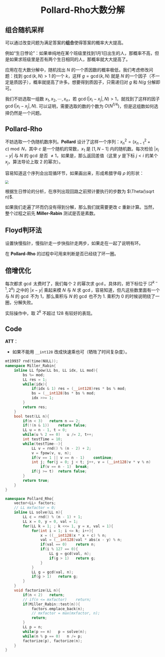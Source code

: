 <h1 style="text-align: center"> Pollard-Rho大数分解 </h1>



## 组合随机采样

可以通过改变问题为满足答案的**组合**使得答案的概率大大提高。

例如“生日悖论”：如果单纯地在某个班级里找到1月1日出生的人，那概率不高，但是如果求班级里是否有两个生日相同的人，那概率就大大提高了。

应用在在大数分解中，随机找出 $N$ 的一个质因数的概率极低，我们考虑修改问题：找到 $\gcd(k,N)>1$ 的一个 $k$，这样 $g=\gcd(k,N)$ 就是 $N$ 的一个因子（不一定是质因子），概率就提高了许多。想要得到质因子，只需递归对 $g$ 和 $N/g$ 分解即可。

我们不妨选取一组数 $x_1,x_2,\cdots,x_n$，若 $\gcd(\left|x_i-x_j\right|,N)>1$，就找到了这样的因子 $\gcd(\left|x_i-x_j\right|,N)$. 可以证明，需要选取的数的个数为 $O(N^{1/4})$，但是这组数如何选择仍然是一个问题。



## Pollard-Rho

不妨选取一个伪随机数序列。$\textbf{Pollard}$ 设计了这样一个序列：$x_n^2=(x_{n-1}^2+c)\bmod N$，其中 $c$ 是一个随机的常数，$x_1$ 是 $[1,N-1]$ 内的随机数。每次检验 $\left|x_i-y\right|$ 与 $N$ 的 $\gcd$ 是否 $\neq1$，如果是，那么返回差值（这里 $y$ 是下标 $j<i$ 的某个 $x_j$，算法导论上取 $2$ 的幂次）。

容易知道这个序列会出现循环节，如果画出来，形成希腊字母 $\rho$ 的形状：

<img src="https://img-blog.csdn.net/20150503163841553" style="zoom: 67%;" />

根据生日悖论的分析，在序列出现回路之前预计要执行的步数为 $\Theta(\sqrt n)$. 

如果我们走遍了环而仍没有得到分解，那么我们就需要更改 $c$ 重新计算。当然，整个过程之前先 $\textbf{Miller-Rabin}$ 测试是否是素数。



## Floyd判环法

设置快慢指针，慢指针走一步快指针走两步，如果走在一起了说明有环。

在 $\textbf{Pollard-Rho}$ 的过程中可用来判断是否已经绕了环一圈。



## 倍增优化

每次都求 $\gcd$ 太费时了，我们每个 $2$ 的幂次求 $\gcd$。具体的，把下标位于 $[2^{k-1},2^k)$ 之中的 $\left|x-y\right|$ 乘起来模 $N$ 与 $N$ 求 $\gcd$，容易知道，但凡这些数里面有一个与 $N$ 的 $\gcd$ 不为 $1$，那么乘积与 $N$ 的 $\gcd$ 也不为 $1$. 乘积为 $0$ 的时候说明绕了一圈，分解失败。

实际操作中，取 $2^k$ 不超过 $128$ 有较好的表现。



## Code

**ATT**：

- 如果不能用 `__int128` 改成快速乘也可（牺牲了时间复杂度）。

```cpp
mt19937 rnd(time(NULL));
namespace Miller_Rabin{
	inline LL fpow(LL bs, LL idx, LL mod){
		bs %= mod;
		LL res = 1;
		while(idx){
			if(idx & 1)	res = (__int128)res * bs % mod;
			bs = (__int128)bs * bs % mod;
			idx >>= 1;
		}
		return res;
	}
	bool test(LL n){
		if(n < 3)	return n == 2;
		if(!(n & 1))	return false;
		LL u = n - 1, t = 0;
		while(u % 2 == 0)	u /= 2, t++;
		int testTime = 10;
		while(testTime--){
			LL v = rnd() % (n - 2) + 2;
			v = fpow(v, u, n);
			if(v == 1 || v == n - 1)	continue;
			int j; for(j = 0; j < t; j++, v = (__int128)v * v % n)
				if(v == n - 1)	break;
			if(j >= t)	return false;
		}
		return true;
	}
}

namespace Pollard_Rho{
	vector<LL> factors;
	// LL mxfactor = 0;
	inline LL solve(LL n){
		LL c = rnd() % (n - 1) + 1;
		LL x = 0, y = 0, val = 1;
		for(LL k = 1; ; k <<= 1, y = x, val = 1){
			for(int i = 1; i <= k; i++){
				x = ((__int128)x * x + c) % n;
				val = (__int128)val * abs(x - y) % n;
				if(val == 0)	return n;
				if(i % 127 == 0){
					LL g = gcd(val, n);
					if(g > 1)	return g;
				}
			}
			LL g = gcd(val, n);
			if(g > 1)	return g;
		}
	}
	void factorize(LL n){
		if(n < 2)	return;
		// if(n <= mxfactor)	return;
		if(Miller_Rabin::test(n)){
			factors.emplace_back(n);
			// mxfactor = max(mxfactor, n);
			return;
		}
		LL p = n;
		while(p == n)	p = solve(n);
		while(n % p == 0)	n /= p;
		factorize(p), factorize(n);
	}
}
```

